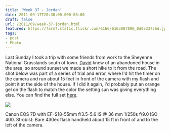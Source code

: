 ```yaml
---
title: 'Week 37 - Jordan'
date: 2011-09-17T20:30:00.000-05:00
draft: false
url: /2011/09/week-37-jordan.html
featured: https://farm7.static.flickr.com/6166/6163887890_0d0533756d.jpg
tags: 
- post
- Photo
---
```


Last Sunday I took a trip with some friends from work to the Sheyenne National Grasslands south of town. [David](https://photos.hofker.org/Travel/North-Dakota/Sheyenne-National-Grasslands/19099300_PTCWQ8#1486380880_z7jxsWG-A-LB) knew of an abandoned house in the area, so around sunset we made a short hike to it from the road. The shot below was part of a series of trial and error, where I'd hit the timer on the camera and run about 15 feet in front of the camera with my flash and point it at the side of the house. If I did it again, I'd probably put an orange gel on the flash to match the color the setting sun was giving everything else. You can find the full set [here](https://photos.hofker.org/Travel/North-Dakota/Sheyenne-National-Grasslands/).

[![](https://farm7.static.flickr.com/6166/6163887890_0d0533756d.jpg)](https://www.flickr.com/photos/jhofker/6163887890/)

Canon EOS 7D with EF-S18-55mm f/3.5-5.6 IS @ 36 mm 1/250s f/9.0 ISO 400. Strobist: Bare 430ex flash handheld about 15 ft in front of and to the left of the camera.